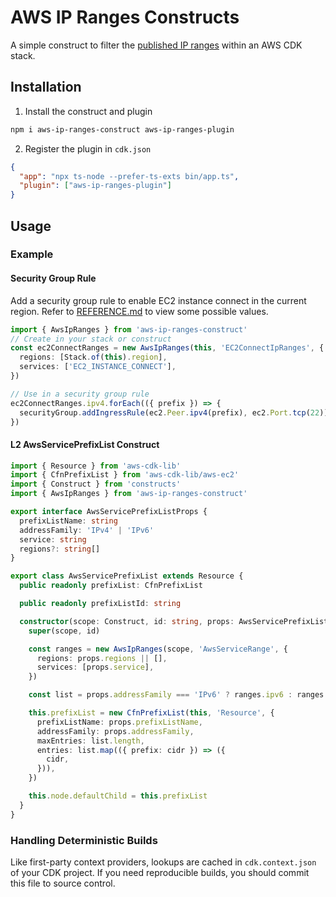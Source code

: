 # AWS IP Ranges Constructs

A simple construct to filter the
[published IP ranges](https://docs.aws.amazon.com/general/latest/gr/aws-ip-ranges.html)
within an AWS CDK stack.

## Installation

1. Install the construct and plugin

```bash
npm i aws-ip-ranges-construct aws-ip-ranges-plugin
```

2. Register the plugin in `cdk.json`

```json
{
  "app": "npx ts-node --prefer-ts-exts bin/app.ts",
  "plugin": ["aws-ip-ranges-plugin"]
}
```

## Usage

### Example

#### Security Group Rule

Add a security group rule to enable EC2 instance connect in the
current region. Refer to [REFERENCE.md](./REFERENCE.md) to view some
possible values.

```ts
import { AwsIpRanges } from 'aws-ip-ranges-construct'
// Create in your stack or construct
const ec2ConnectRanges = new AwsIpRanges(this, 'EC2ConnectIpRanges', {
  regions: [Stack.of(this).region],
  services: ['EC2_INSTANCE_CONNECT'],
})

// Use in a security group rule
ec2ConnectRanges.ipv4.forEach(({ prefix }) => {
  securityGroup.addIngressRule(ec2.Peer.ipv4(prefix), ec2.Port.tcp(22))
})
```

#### L2 AwsServicePrefixList Construct

```ts
import { Resource } from 'aws-cdk-lib'
import { CfnPrefixList } from 'aws-cdk-lib/aws-ec2'
import { Construct } from 'constructs'
import { AwsIpRanges } from 'aws-ip-ranges-construct'

export interface AwsServicePrefixListProps {
  prefixListName: string
  addressFamily: 'IPv4' | 'IPv6'
  service: string
  regions?: string[]
}

export class AwsServicePrefixList extends Resource {
  public readonly prefixList: CfnPrefixList

  public readonly prefixListId: string

  constructor(scope: Construct, id: string, props: AwsServicePrefixListProps) {
    super(scope, id)

    const ranges = new AwsIpRanges(scope, 'AwsServiceRange', {
      regions: props.regions || [],
      services: [props.service],
    })

    const list = props.addressFamily === 'IPv6' ? ranges.ipv6 : ranges.ipv4

    this.prefixList = new CfnPrefixList(this, 'Resource', {
      prefixListName: props.prefixListName,
      addressFamily: props.addressFamily,
      maxEntries: list.length,
      entries: list.map(({ prefix: cidr }) => ({
        cidr,
      })),
    })

    this.node.defaultChild = this.prefixList
  }
}
```

### Handling Deterministic Builds

Like first-party context providers, lookups are cached in
`cdk.context.json` of your CDK project. If you need reproducible
builds, you should commit this file to source control.
